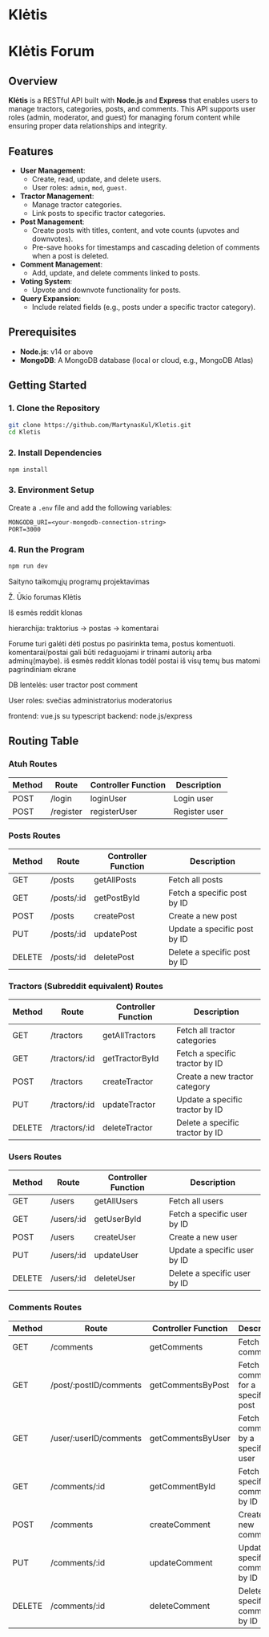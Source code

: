 # Klėtis
# Klėtis Forum

## Overview

**Klėtis** is a RESTful API built with **Node.js** and **Express** that enables users to manage tractors, categories, posts, and comments. This API supports user roles (admin, moderator, and guest) for managing forum content while ensuring proper data relationships and integrity.

## Features

- **User Management**:
  - Create, read, update, and delete users.
  - User roles: `admin`, `mod`, `guest`.
- **Tractor Management**:
  - Manage tractor categories.
  - Link posts to specific tractor categories.
- **Post Management**:
  - Create posts with titles, content, and vote counts (upvotes and downvotes).
  - Pre-save hooks for timestamps and cascading deletion of comments when a post is deleted.
- **Comment Management**:
  - Add, update, and delete comments linked to posts.
- **Voting System**:
  - Upvote and downvote functionality for posts.
- **Query Expansion**:
  - Include related fields (e.g., posts under a specific tractor category).

## Prerequisites

- **Node.js**: v14 or above
- **MongoDB**: A MongoDB database (local or cloud, e.g., MongoDB Atlas)

## Getting Started

### 1. Clone the Repository

```bash
git clone https://github.com/MartynasKul/Kletis.git
cd Kletis
```

### 2. Install Dependencies

```bash
npm install
```

### 3. Environment Setup

Create a `.env` file and add the following variables:

```
MONGODB_URI=<your-mongodb-connection-string>
PORT=3000
```

### 4. Run the Program

```bash
npm run dev
```



Saityno taikomųjų programų projektavimas

Ž. Ūkio forumas Klėtis

Iš esmės reddit klonas

hierarchija: traktorius -> postas -> komentarai

Forume turi galėti dėti postus po pasirinkta tema, postus komentuoti. komentarai/postai gali būti redaguojami ir trinami autorių arba adminų(maybe).
iš esmės reddit klonas todėl postai iš visų temų bus matomi pagrindiniam ekrane

DB lentelės:
user
tractor
post
comment

User roles:
svečias
administratorius 
moderatorius

frontend: vue.js su typescript
backend: node.js/express




## Routing Table

### Atuh Routes
| Method | Route               | Controller Function    | Description                         |
|--------|---------------------|------------------------|-------------------------------------|
| POST   | /login              | loginUser              | Login user                          |
| POST   | /register           | registerUser           | Register user                       |

### Posts Routes
| Method | Route               | Controller Function    | Description                         |
|--------|---------------------|------------------------|-------------------------------------|
| GET    | /posts              | getAllPosts            | Fetch all posts                     |
| GET    | /posts/:id          | getPostById            | Fetch a specific post by ID         |
| POST   | /posts              | createPost             | Create a new post                   |
| PUT    | /posts/:id          | updatePost             | Update a specific post by ID        |
| DELETE | /posts/:id          | deletePost             | Delete a specific post by ID        |

### Tractors (Subreddit equivalent) Routes
| Method | Route                  | Controller Function    | Description                         |
|--------|------------------------|------------------------|-------------------------------------|
| GET    | /tractors              | getAllTractors         | Fetch all tractor categories        |
| GET    | /tractors/:id          | getTractorById         | Fetch a specific tractor by ID      |
| POST   | /tractors              | createTractor          | Create a new tractor category       |
| PUT    | /tractors/:id          | updateTractor          | Update a specific tractor by ID     |
| DELETE | /tractors/:id          | deleteTractor          | Delete a specific tractor by ID     |

### Users Routes
| Method | Route               | Controller Function    | Description                         |
|--------|---------------------|------------------------|-------------------------------------|
| GET    | /users               | getAllUsers            | Fetch all users                     |
| GET    | /users/:id           | getUserById            | Fetch a specific user by ID         |
| POST   | /users               | createUser             | Create a new user                   |
| PUT    | /users/:id           | updateUser             | Update a specific user by ID        |
| DELETE | /users/:id           | deleteUser             | Delete a specific user by ID        |

### Comments Routes
| Method | Route                         | Controller Function      | Description                             |
|--------|-------------------------------|--------------------------|-----------------------------------------|
| GET    | /comments                     | getComments              | Fetch all comments                      |
| GET    | /post/:postID/comments        | getCommentsByPost        | Fetch all comments for a specific post  |
| GET    | /user/:userID/comments        | getCommentsByUser        | Fetch all comments by a specific user   |
| GET    | /comments/:id                  | getCommentById           | Fetch a specific comment by ID          |
| POST   | /comments                     | createComment            | Create a new comment                    |
| PUT    | /comments/:id                  | updateComment            | Update a specific comment by ID         |
| DELETE | /comments/:id                  | deleteComment            | Delete a specific comment by ID         |
